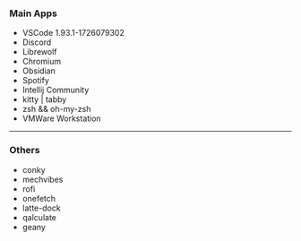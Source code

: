 ### Main Apps

- VSCode 1.93.1-1726079302
- Discord
- Librewolf
- Chromium
- Obsidian 
- Spotify
- Intellij Community
- kitty | tabby
- zsh && oh-my-zsh
- VMWare Workstation

---

### Others

- conky
- mechvibes
- rofi
- onefetch
- latte-dock
- qalculate
- geany